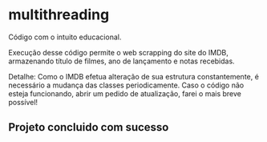# multithreading

Código com o intuito educacional.

Execução desse código permite o web scrapping do site do IMDB, armazenando título de filmes, ano de lançamento e notas recebidas.

Detalhe: Como o IMDB efetua alteração de sua estrutura constantemente, é necessário a mudança das classes periodicamente. Caso o código não esteja funcionando, abrir um pedido de atualização, farei o mais breve possível!

## Projeto concluido com sucesso